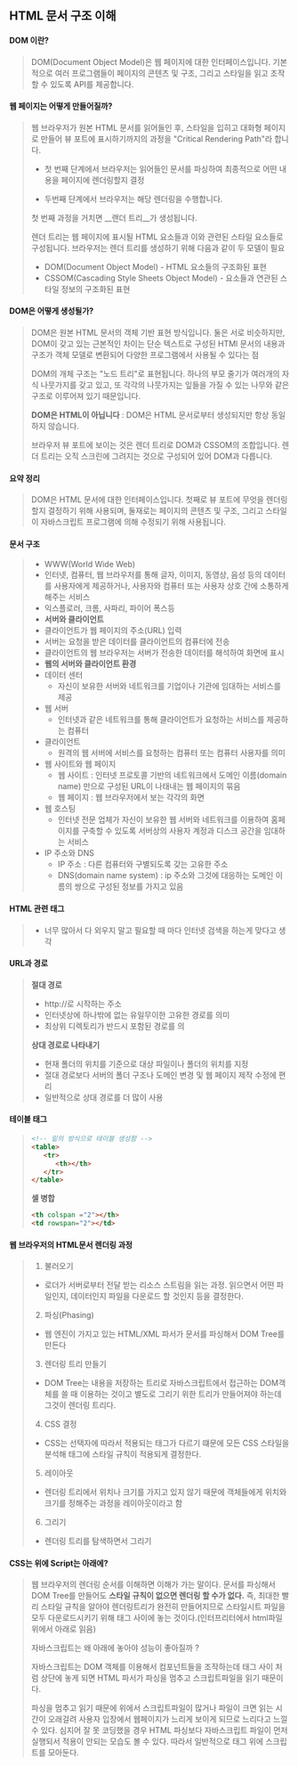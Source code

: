 ## HTML 문서 구조 이해

#### DOM 이란?

>DOM(Document Object Model)은 웹 페이지에 대한 인터페이스입니다. 기본적으로 여러 프로그램들이 페이지의 콘텐츠 및 구조, 그리고 스타일을 읽고 조작할 수 있도록 API를 제공합니다. 



#### 웹 페이지는 어떻게 만들어질까?

>웹 브라우저가 원본 HTML 문서를 읽어들인 후, 스타일을 입히고 대화형 페이지로 만들어 뷰 포트에 표시하기까지의 과정을 "Critical Rendering Path"라 합니다. 
>
>- 첫 번째 단계에서 브라우저는 읽어들인 문서를 파싱하여 최종적으로 어떤 내용을 페이지에 렌더링할지 결정
>
>-  두번째 단계에서 브라우저는 해당 렌더링을 수행합니다.
>
>첫 번째 과정을 거치면 __랜더 트리__가 생성됩니다.
>
>렌더 트리는 웹 페이지에 표시될 HTML 요소들과 이와 관련된 스타일 요소들로 구성됩니다. 브라우저는 렌더 트리를 생성하기 위해 다음과 같이 두 모델이 필요
>
>- DOM(Document Object Model) - HTML 요소들의 구조화된 표현
>- CSSOM(Cascading Style Sheets Object Model) - 요소들과 연관된 스타일 정보의 구조화된 표현

#### DOM은 어떻게 생성될가?

>DOM은 원본 HTML 문서의 객체 기반 표현 방식입니다. 둘은 서로 비슷하지만, DOM이 갖고 있는 근본적인 차이는 단순 텍스트로 구성된 HTMl 문서의 내용과 구조가 객체 모델로 변환되어 다양한 프로그램에서 사용될 수 있다는 점
>
>DOM의 개체 구조는 "노드 트리"로 표현됩니다. 하나의 부모 줄기가 여러개의 자식 나뭇가지를 갖고 있고, 또 각각의 나뭇가지는 잎들을 가질 수 있는 나무와 같은 구조로 이루어져 있기 때문입니다. 
>
>__DOM은 HTML이 아닙니다__ : DOM은 HTML 문서로부터 생성되지만 항상 동일하지 않습니다. 
>
>브라우저 뷰 포트에 보이는 것은 렌더 트리로 DOM과 CSSOM의 조합입니다. 렌더 트리는 오직 스크린에 그려지는 것으로 구성되어 있어 DOM과 다릅니다.



#### 요약 정리

>DOM은 HTML 문서에 대한 인터페이스입니다. 첫째로 뷰 포트에 무엇을 렌더링 할지 결정하기 위해 사용되며, 둘재로는 페이지의 콘텐츠 및 구조, 그리고 스타일이 자바스크립트 프로그램에 의해 수정되기 위해 사용됩니다.
>



#### 문서 구조

>- WWW(World Wide Web)
>  - 인터넷, 컴퓨터, 웹 브라우저를 통해 글자, 이미지, 동영상, 음성 등의 데이터를 사용자에게 제공하거나, 사용자와 컴퓨터 또는 사용자 상호 간에 소통하게 해주는 서비스
>  - 익스플로러, 크롬, 사파리, 파이어 폭스등
>- __서버와 클라이언트__
>  - 클라이언트가 웹 페이지의 주소(URL) 입력
>  - 서버는 요청을 받은 데이터를 클라이언트의 컴퓨터에 전송
>  - 클라이언트의 웹 브라우저는 서버가 전송한 데이터를 해석하여 화면에 표시
>- __웹의 서버와 클라이언트 환경__
>  - 데이터 센터
>    - 자신이 보유한 서버와 네트워크를 기업이나 기관에 임대하는 서비스를 제공
>  - 웹 서버
>    - 인터넷과 같은 네트워크를 통해 클라이언트가 요청하는 서비스를 제공하는 컴퓨터
>  - 클라이언트
>    - 원격의 웹 서버에 서비스를 요청하는 컴퓨터 또는 컴퓨터 사용자를 의미
>  - 웹 사이트와 웹 페이지
>    - 웹 사이트 : 인터넷 프로토콜 기반의 네트워크에서 도메인 이름(domain name) 만으로 구성된 URL이 나태내는 웹 페이지의 묶음
>    - 웹 페이지 : 웹 브라우저에서 보는 각각의 화면
>  - 웹 호스팅 
>    - 인터넷 전문 업체가 자신이 보유한 웹 서버와 네트워크를 이용하여 홈페이지를 구축할 수 있도록 서버상의 사용자 계정과 디스크 공간을 임대하는 서비스
>  - IP 주소와 DNS
>    - IP 주소 : 다른 컴퓨터와 구별되도록 갖는 고유한 주소
>    - DNS(domain name system) : ip 주소와 그것에 대응하는 도메인 이름의 쌍으로 구성된 정보를 가지고 있음



#### HTML 관련 태그

>- 너무 많아서 다 외우지 말고 필요할 때 마다 인터넷 검색을 하는게 맞다고 생각



#### URL과 경로

>__절대 경로__
>
>- http://로 시작하는 주소
>- 인터넷상에 하나밖에 없는 유일무이한 고유한 경로를 의미
>- 최상위 디렉토리가 반드시 포함된 경로를 의
>
>__상대 경로로 나타내기__
>
>- 현재 폴더의 위치를 기준으로 대상 파일이나 폴더의 위치를 지정
>- 절대 경로보다 서버의 폴더 구조나 도메인 변경 및 웹 페이지 제작 수정에 편리
>- 일반적으로 상대 경로를 더 많이 사용



#### 테이블 태그

>```html
><!-- 밑의 방식으로 테이블 생성함 -->
><table>
>    <tr> 
>    	<th></th> 
>    </tr>
></table>
>```
>
>__셀 병합__
>
>```html
><th colspan ="2"></th>
><td rowspan="2"></td>
>
>```



#### 웹 브라우저의 HTML문서 렌더링 과정

>1. 불러오기
>   - 로더가 서버로부터 전달 받는 리소스 스트림을 읽는 과정. 읽으면서 어떤 파일인지, 데이터인지 파일을 다운로드 할 것인지 등을 결정한다.
>2. 파싱(Phasing)
>   - 웹 엔진이 가지고 있는 HTML/XML 파서가 문서를 파싱해서 DOM Tree를 만든다
>3. 렌더링 트리 만들기
>   - DOM Tree는 내용을 저장하는 트리로 자바스크립트에서 접근하는 DOM객체를 쓸 때 이용하는 것이고 별도로 그리기 위한 트리가 만들어져야 하는데 그것이 렌더링 트리다.
>4. CSS 결정
>   - CSS는 선택자에 따라서 적용되는 태그가 다르기 떄문에 모든 CSS 스타일을 분석해 태그에 스타일 규칙이 적용되게 결정한다.
>5. 레이아웃
>   - 렌더링 트리에서 위치나 크기를 가지고 있지 않기 때문에 객체들에게 위치와 크기를 정해주는 과정을 레이아웃이라고 함
>6. 그리기
>   - 렌더링 트리를 탐색하면서 그리기



#### CSS는 위에 Script는 아래에?

>웹 브라우저의 렌더링 순서를 이해하면 이해가 가는 말이다. 문서를 파싱해서 DOM Tree를 만들어도 __스타일 규칙이 없으면 렌더링 할 수가 없다.__ 즉, 최대한 빨리 스타일 규칙을 알아야 렌더링트리가 완전히 만들어지므로 스타일시트 파일을 모두 다운로드시키기 위해 <head></head> 태그 사이에 놓는 것이다.(인터프리터에서 html파일 위에서 아래로 읽음)
>
>자바스크립트는 왜 아래에 놓아야 성능이 좋아질까 ? 
>
>자바스크립트는 DOM 객체를 이용해서 컴포넌트들을 조작하는데  <head></head>태그 사이 처럼 상단에 놓게 되면 HTML 파서가 파싱을 멈추고 스크립트파일을 읽기 때문이다.
>
>파싱을 멈추고 읽기 때문에 위에서 스크립트파일이 많거나 파일이 크면 읽는 시간이 오래걸려 사용자 입장에서 웹페이지가 느리게 보이게 되므로 느리다고 느낄 수 있다. 심지어 잘 못 코딩했을 경우 HTML 파싱보다 자바스크립트 파일이 먼저 실행되서 적용이 안되는 모습도 볼 수 있다. 따라서 일반적으로 </body>태그 위에 스크립트를 모아둔다.